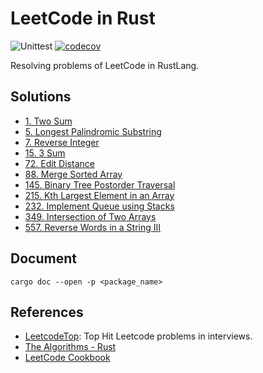 # LeetCode in Rust

![Unittest](https://github.com/jtr109/leetcode-in-rust/workflows/Unittest/badge.svg)
[![codecov](https://codecov.io/gh/jtr109/leetcode-in-rust/branch/master/graph/badge.svg)](https://codecov.io/gh/jtr109/leetcode-in-rust)

Resolving problems of LeetCode in RustLang.

## Solutions

* [1. Two Sum](./two_sum/src/lib.rs)
* [5. Longest Palindromic Substring](./longest_palindromic_substring/lib.rs)
* [7. Reverse Integer](./reverse_integer/src/lib.rs)
* [15. 3 Sum](./three_sum/src/lib.rs)
* [72. Edit Distance](./edit_distance/src/lib.rs)
* [88. Merge Sorted Array](./merge_sorted_array/src/lib.rs)
* [145. Binary Tree Postorder Traversal](./binary_tree_postorder_traversal/src/lib.rs)
* [215. Kth Largest Element in an Array](./kth_largest/src/lib.rs)
* [232. Implement Queue using Stacks](./implement_queue_using_stacks/src/lib.rs)
* [349. Intersection of Two Arrays](./intersection_of_two_arrays/src/lib.rs)
* [557. Reverse Words in a String III](./reverse_words_in_a_string_iii/src/lib.rs)

## Document

```shell
cargo doc --open -p <package_name>
```

## References

* [LeetcodeTop](https://github.com/afatcoder/LeetcodeTop): Top Hit Leetcode problems in interviews.
* [The Algorithms - Rust](https://github.com/TheAlgorithms/Rust)
* [LeetCode Cookbook](https://books.halfrost.com/leetcode/)
